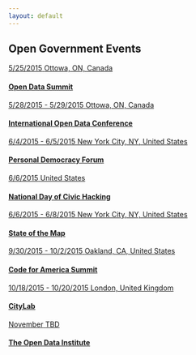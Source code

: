 ```yaml
---
layout: default
---
```


## Open Government Events

<div class="list-group">
  <a class="list-group-item" href="http://opendatasummit.ca/en/">
    <span class="badge">5/25/2015</span>
    <span class="badge">Ottowa, ON, Canada</span>
    <h4>Open Data Summit</h4>
  </a>
  <a class="list-group-item" href="http://opendatacon.org/">
    <span class="badge">5/28/2015 - 5/29/2015</span>
    <span class="badge">Ottowa, ON, Canada</span>
    <h4>International Open Data Conference</h4>
  </a>
  <a class="list-group-item" href="https://personaldemocracy.com/conference">
    <span class="badge">6/4/2015 - 6/5/2015</span>
    <span class="badge">New York City, NY, United States</span>
    <h4>Personal Democracy Forum</h4>
  </a>
  <a class="list-group-item" href="http://hackforchange.org/">
    <span class="badge">6/6/2015</span>
    <span class="badge">United States</span>
    <h4>National Day of Civic Hacking</h4>
  </a>
  <a class="list-group-item" href="http://stateofthemap.us/">
    <span class="badge">6/6/2015 - 6/8/2015</span>
    <span class="badge">New York City, NY, United States</span>
    <h4>State of the Map</h4>
  </a>
  <a class="list-group-item" href="http://www.codeforamerica.org/summit/">
    <span class="badge">9/30/2015 - 10/2/2015</span>
    <span class="badge">Oakland, CA, United States</span>
    <h4>Code for America Summit</h4>
  </a>
  <a class="list-group-item" href="http://www.theatlantic.com/live/events/citylab/2015/">
    <span class="badge">10/18/2015 - 10/20/2015</span>
    <span class="badge">London, United Kingdom</span>
    <h4>CityLab</h4>
  </a>
  <a class="list-group-item" href="http://summit.theodi.org/">
    <span class="badge">November</span>
    <span class="badge">TBD</span>
    <h4>The Open Data Institute</h4>
  </a>
</div>
